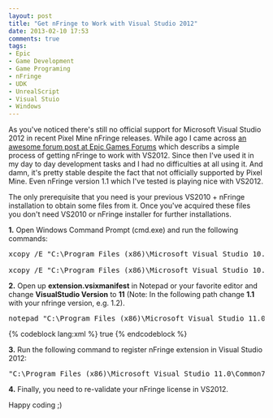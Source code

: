 ```yaml
---
layout: post
title: "Get nFringe to Work with Visual Studio 2012"
date: 2013-02-10 17:53
comments: true
tags:
- Epic
- Game Development
- Game Programing
- nFringe
- UDK
- UnrealScript
- Visual Stuio
- Windows
---
```


As you've noticed there's still no official support for Microsoft Visual Studio 2012 in recent Pixel Mine nFringe releases. While ago I came across [an awesome forum post at Epic Games Forums]( http://forums.epicgames.com/threads/874296-debug-Unreal-Script-error-at-vs2011?p=30795357&viewfull=1#post30795357) which describs a simple process of getting nFringe to work with VS2012. Since then I've used it in my day to day development tasks and I had no difficulties at all using it. And damn, it's pretty stable despite the fact that not officially supported by Pixel Mine. Even nFringe version 1.1 which I've tested is playing nice with VS2012.

The only prerequisite that you need is your previous VS2010 + nFringe installation to obtain some files from it. Once you've acquired these files you don't need VS2010 or nFringe installer for further installations.

**1.** Open Windows Command Prompt (cmd.exe) and run the following commands:

<pre>
xcopy /E "C:\Program Files (x86)\Microsoft Visual Studio 10.0\Common7\IDE\Extensions\Pixel Mine" "C:\Program Files (x86)\Microsoft Visual Studio 11.0\Common7\IDE\Extensions\"

xcopy /E "C:\Program Files (x86)\Microsoft Visual Studio 10.0\UnrealScript" "C:\Program Files (x86)\Microsoft Visual Studio 11.0\"
</pre>

**2.** Open up **extension.vsixmanifest** in Notepad or your favorite editor and change **VisualStudio Version** to **11** (Note: In the following path change **1.1** with your nfringe version, e.g. 1.2).

<pre>
notepad "C:\Program Files (x86)\Microsoft Visual Studio 11.0\Common7\IDE\Extensions\Pixel Mine nFringe (UnrealScript)\1.1\extension.vsixmanifest"
</pre>

{% codeblock lang:xml %}
    <InstalledByMsi>true</InstalledByMsi>
    <SupportedProducts>
      <VisualStudio Version="11.0">
{% endcodeblock %}

**3.** Run the following command to register nFringe extension in Visual Studio 2012:

<pre>
"C:\Program Files (x86)\Microsoft Visual Studio 11.0\Common7\IDE\devenv.exe" /setup
</pre>

**4.** Finally, you need to re-validate your nFringe license in VS2012.

Happy coding ;)

